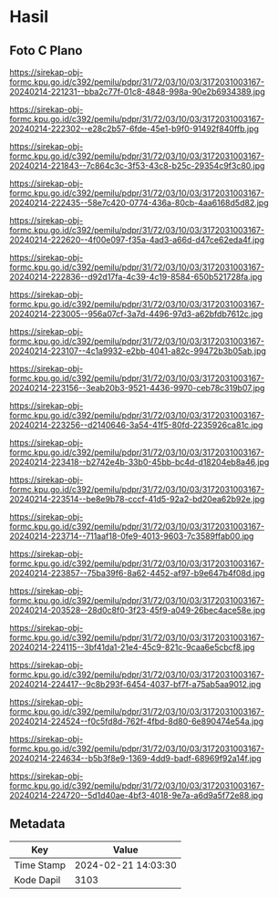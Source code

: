 # Hasil

## Foto C Plano

https://sirekap-obj-formc.kpu.go.id/c392/pemilu/pdpr/31/72/03/10/03/3172031003167-20240214-221231--bba2c77f-01c8-4848-998a-90e2b6934389.jpg

https://sirekap-obj-formc.kpu.go.id/c392/pemilu/pdpr/31/72/03/10/03/3172031003167-20240214-222302--e28c2b57-6fde-45e1-b9f0-91492f840ffb.jpg

https://sirekap-obj-formc.kpu.go.id/c392/pemilu/pdpr/31/72/03/10/03/3172031003167-20240214-221843--7c864c3c-3f53-43c8-b25c-29354c9f3c80.jpg

https://sirekap-obj-formc.kpu.go.id/c392/pemilu/pdpr/31/72/03/10/03/3172031003167-20240214-222435--58e7c420-0774-436a-80cb-4aa6168d5d82.jpg

https://sirekap-obj-formc.kpu.go.id/c392/pemilu/pdpr/31/72/03/10/03/3172031003167-20240214-222620--4f00e097-f35a-4ad3-a66d-d47ce62eda4f.jpg

https://sirekap-obj-formc.kpu.go.id/c392/pemilu/pdpr/31/72/03/10/03/3172031003167-20240214-222836--d92d17fa-4c39-4c19-8584-650b521728fa.jpg

https://sirekap-obj-formc.kpu.go.id/c392/pemilu/pdpr/31/72/03/10/03/3172031003167-20240214-223005--956a07cf-3a7d-4496-97d3-a62bfdb7612c.jpg

https://sirekap-obj-formc.kpu.go.id/c392/pemilu/pdpr/31/72/03/10/03/3172031003167-20240214-223107--4c1a9932-e2bb-4041-a82c-99472b3b05ab.jpg

https://sirekap-obj-formc.kpu.go.id/c392/pemilu/pdpr/31/72/03/10/03/3172031003167-20240214-223156--3eab20b3-9521-4436-9970-ceb78c319b07.jpg

https://sirekap-obj-formc.kpu.go.id/c392/pemilu/pdpr/31/72/03/10/03/3172031003167-20240214-223256--d2140646-3a54-41f5-80fd-2235926ca81c.jpg

https://sirekap-obj-formc.kpu.go.id/c392/pemilu/pdpr/31/72/03/10/03/3172031003167-20240214-223418--b2742e4b-33b0-45bb-bc4d-d18204eb8a46.jpg

https://sirekap-obj-formc.kpu.go.id/c392/pemilu/pdpr/31/72/03/10/03/3172031003167-20240214-223514--be8e9b78-cccf-41d5-92a2-bd20ea62b92e.jpg

https://sirekap-obj-formc.kpu.go.id/c392/pemilu/pdpr/31/72/03/10/03/3172031003167-20240214-223714--711aaf18-0fe9-4013-9603-7c3589ffab00.jpg

https://sirekap-obj-formc.kpu.go.id/c392/pemilu/pdpr/31/72/03/10/03/3172031003167-20240214-223857--75ba39f6-8a62-4452-af97-b9e647b4f08d.jpg

https://sirekap-obj-formc.kpu.go.id/c392/pemilu/pdpr/31/72/03/10/03/3172031003167-20240214-203528--28d0c8f0-3f23-45f9-a049-26bec4ace58e.jpg

https://sirekap-obj-formc.kpu.go.id/c392/pemilu/pdpr/31/72/03/10/03/3172031003167-20240214-224115--3bf41da1-21e4-45c9-821c-9caa6e5cbcf8.jpg

https://sirekap-obj-formc.kpu.go.id/c392/pemilu/pdpr/31/72/03/10/03/3172031003167-20240214-224417--9c8b293f-6454-4037-bf7f-a75ab5aa9012.jpg

https://sirekap-obj-formc.kpu.go.id/c392/pemilu/pdpr/31/72/03/10/03/3172031003167-20240214-224524--f0c5fd8d-762f-4fbd-8d80-6e890474e54a.jpg

https://sirekap-obj-formc.kpu.go.id/c392/pemilu/pdpr/31/72/03/10/03/3172031003167-20240214-224634--b5b3f8e9-1369-4dd9-badf-68969f92a14f.jpg

https://sirekap-obj-formc.kpu.go.id/c392/pemilu/pdpr/31/72/03/10/03/3172031003167-20240214-224720--5d1d40ae-4bf3-4018-9e7a-a6d9a5f72e88.jpg


## Metadata

| Key        | Value               |
| ---------- | ------------------- |
| Time Stamp | 2024-02-21 14:03:30 |
| Kode Dapil | 3103                |



